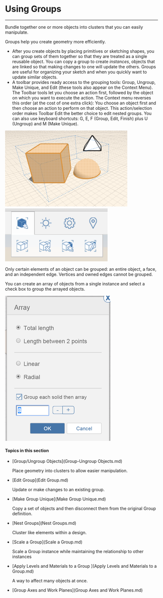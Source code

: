 # Using Groups

----

Bundle together one or more objects into clusters that you can easily manipulate.
 

Groups help you create geometry more efficiently.

* After you create objects by placing primitives or sketching shapes, you can group sets of them together so that they are treated as a single reusable object. You can copy a group to create *instances*, objects that are linked so that making changes to one will update the others. Groups are useful for organizing your sketch and when you quickly want to update similar objects.
* A toolbar provides ready access to the grouping tools: Group, Ungroup, Make Unique, and Edit (these tools also appear on the Context Menu). The Toolbar tools let you choose an action first, followed by the object on which you want to execute the action. The Context menu reverses this order (at the cost of one extra click): You choose an object first and then choose an action to perform on that object. This action/selection order makes Toolbar Edit the better choice to edit nested groups. You can also use keyboard shortcuts: G, E, F (Group, Edit, Finish) plus U (Ungroup) and M (Make Unique).

![](Images/GUID-5309CD68-890C-421C-B91E-A291EC5DD99B-low.png) ![](Images/GUID-1A6C63E4-89A5-4C7C-BCC2-F540265090AF-low.png)

Only certain elements of an object can be grouped: an entire object, a face, and an independent edge. Vertices and owned edges cannot be grouped.

You can create an array of objects from a single instance and select a check box to group the arrayed objects.

![](Images/GUID-75F6387F-7417-4F0A-A20D-D929B6163893-low.png)

  

#### Topics in this section

* [Group/Ungroup Objects](Group-Ungroup Objects.md)
    
    Place geometry into clusters to allow easier manipulation.
* [Edit Group](Edit Group.md)
    
    Update or make changes to an existing group.
* [Make Group Unique](Make Group Unique.md)
    
    Copy a set of objects and then disconnect them from the original Group definition.
* [Nest Groups](Nest Groups.md)
    
    Cluster like elements within a design.
* [Scale a Group](Scale a Group.md)
    
    Scale a Group instance while maintaining the relationship to other instances
* [Apply Levels and Materials to a Group ](Apply Levels and Materials to a Group.md)
    
    A way to affect many objects at once.
* [Group Axes and Work Planes](Group Axes and Work Planes.md)

